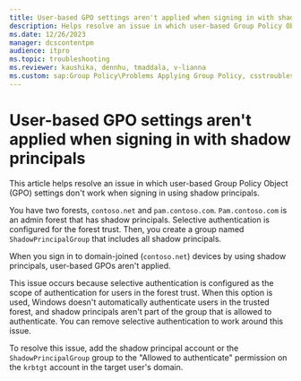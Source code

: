 ```yaml
---
title: User-based GPO settings aren't applied when signing in with shadow principals
description: Helps resolve an issue in which user-based Group Policy Object (GPO) settings don't work with shadow principals.
ms.date: 12/26/2023
manager: dcscontentpm
audience: itpro
ms.topic: troubleshooting
ms.reviewer: kaushika, dennhu, tmaddala, v-lianna
ms.custom: sap:Group Policy\Problems Applying Group Policy, csstroubleshoot, ikb2lmc
---
```

# User-based GPO settings aren't applied when signing in with shadow principals

This article helps resolve an issue in which user-based Group Policy Object (GPO) settings don't work when signing in using shadow principals.

You have two forests, `contoso.net` and `pam.contoso.com`. `Pam.contoso.com` is an admin forest that has shadow principals. Selective authentication is configured for the forest trust. Then, you create a group named `ShadowPrincipalGroup` that includes all shadow principals.

When you sign in to domain-joined (`contoso.net`) devices by using shadow principals, user-based GPOs aren't applied.

This issue occurs because selective authentication is configured as the scope of authentication for users in the forest trust. When this option is used, Windows doesn't automatically authenticate users in the trusted forest, and shadow principals aren't part of the group that is allowed to authenticate. You can remove selective authentication to work around this issue.

To resolve this issue, add the shadow principal account or the `ShadowPrincipalGroup` group to the "Allowed to authenticate" permission on the `krbtgt` account in the target user's domain.
